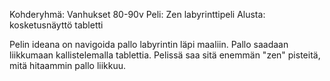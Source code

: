 Kohderyhmä: Vanhukset 80-90v
Peli: Zen labyrinttipeli
Alusta: kosketusnäyttö tabletti

Pelin ideana on navigoida pallo labyrintin läpi maaliin. Pallo saadaan liikkumaan kallistelemalla tablettia.
Pelissä saa sitä enemmän "zen" pisteitä, mitä hitaammin pallo liikkuu.
